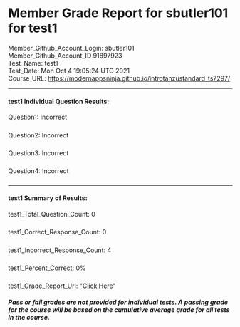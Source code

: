 # Member Grade Report for sbutler101 for test1  
   
Member_Github_Account_Login: sbutler101  
Member_Github_Account_ID 91897923  
Test_Name: test1  
Test_Date: Mon Oct  4 19:05:24 UTC 2021  
Course_URL: https://modernappsninja.github.io/introtanzustandard_ts7297/  
   
---  
#### test1 Individual Question Results:  
Question1: Incorrect  
#####  
Question2: Incorrect  
#####  
Question3: Incorrect  
#####  
Question4: Incorrect  
#####  
---  
#### test1 Summary of Results:  
test1_Total_Question_Count: 0  
#####  
test1_Correct_Response_Count: 0  
#####  
test1_Incorrect_Response_Count: 4  
#####  
test1_Percent_Correct: 0%  
#####  
test1_Grade_Report_Url: "[Click Here](https://github.com/modernappsninjas/sbutler101/blob/main/static/userdata/courses/introtanzustandard_ts7297/grade_report.pr383.test1.md)"
##### Pass or fail grades are not provided for individual tests. A passing grade for the course will be based on the cumulative average grade for all tests in the course.  
